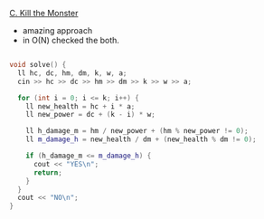 [C. Kill the Monster](https://codeforces.com/contest/1633/problem/C)

- amazing approach
- in O(N) checked the both.

```cpp

void solve() {
  ll hc, dc, hm, dm, k, w, a;
  cin >> hc >> dc >> hm >> dm >> k >> w >> a;

  for (int i = 0; i <= k; i++) {
    ll new_health = hc + i * a;
    ll new_power = dc + (k - i) * w;

    ll h_damage_m = hm / new_power + (hm % new_power != 0);
    ll m_damage_h = new_health / dm + (new_health % dm != 0);

    if (h_damage_m <= m_damage_h) {
      cout << "YES\n";
      return;
    }
  }
  cout << "NO\n";
}

```
